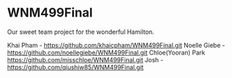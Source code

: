 # WNM499Final

Our sweet team project for the wonderful Hamilton.

Khai Pham - https://github.com/khaicpham/WNM499Final.git
Noelle Giebe - https://github.com/noellegiebe/WNM499Final.git
Chloe(Yooran) Park https://github.com/misschloe/WNM499Final.git
Josh - https://github.com/qiushiw85/WNM499Final.git
